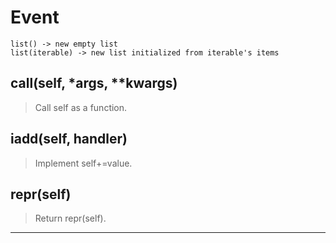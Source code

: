 # Event 
 ```
 list() -> new empty list
list(iterable) -> new list initialized from iterable's items 
```
## __call__(self, *args, **kwargs) 

  

 > Call self as a function. 

## __iadd__(self, handler) 

  

 > Implement self+=value. 

## __repr__(self) 

  

 > Return repr(self). 

--- 